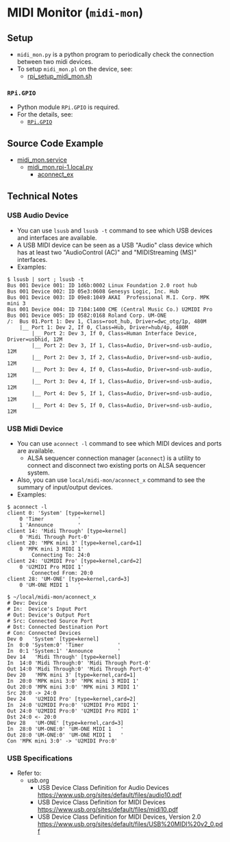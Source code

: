 # MIDI Monitor (`midi-mon`)

## Setup

- `midi_mon.py` is a python program to periodically check the connection between two midi devices.
- To setup `midi_mon.pl` on the device, see:
  - [rpi_setup_midi_mon.sh](../../rpi_setup_midi_mon.sh)

### `RPi.GPIO`

- Python module `RPi.GPIO` is required.
- For the details, see:
  - [`RPi.GPIO`](<RPi.GPIO.md>)

## Source Code Example

- [midi_mon.service](midi_mon.service)
  - [midi_mon.rpi-1.local.py](midi_mon.rpi-1.local.py)
    - [aconnect_ex](aconnect_ex)

## Technical Notes

### USB Audio Device

- You can use `lsusb` and `lsusb -t` command to see which USB devices and interfaces are available.
- A USB MIDI device can be seen as a USB "Audio" class device which has at least two "AudioControl (AC)" and "MIDIStreaming (MS)" interfaces.
- Examples:

```shell
$ lsusb | sort ; lsusb -t
Bus 001 Device 001: ID 1d6b:0002 Linux Foundation 2.0 root hub
Bus 001 Device 002: ID 05e3:0608 Genesys Logic, Inc. Hub
Bus 001 Device 003: ID 09e8:1049 AKAI  Professional M.I. Corp. MPK mini 3
Bus 001 Device 004: ID 7104:1400 CME (Central Music Co.) U2MIDI Pro
Bus 001 Device 005: ID 0582:0168 Roland Corp. UM-ONE
/:  Bus 01.Port 1: Dev 1, Class=root_hub, Driver=dwc_otg/1p, 480M
    |__ Port 1: Dev 2, If 0, Class=Hub, Driver=hub/4p, 480M
        |__ Port 2: Dev 3, If 0, Class=Human Interface Device, Driver=usbhid, 12M
        |__ Port 2: Dev 3, If 1, Class=Audio, Driver=snd-usb-audio, 12M
        |__ Port 2: Dev 3, If 2, Class=Audio, Driver=snd-usb-audio, 12M
        |__ Port 3: Dev 4, If 0, Class=Audio, Driver=snd-usb-audio, 12M
        |__ Port 3: Dev 4, If 1, Class=Audio, Driver=snd-usb-audio, 12M
        |__ Port 4: Dev 5, If 1, Class=Audio, Driver=snd-usb-audio, 12M
        |__ Port 4: Dev 5, If 0, Class=Audio, Driver=snd-usb-audio, 12M
```

### USB Midi Device

- You can use `aconnect -l` command to see which MIDI devices and ports are available.
  - ALSA sequencer connection manager (`aconnect`) is a utility to connect and disconnect two existing ports on ALSA sequencer system.
- Also, you can use `local/midi-mon/aconnect_x` command to see the summary of input/output devices.
- Examples:

```shell
$ aconnect -l
client 0: 'System' [type=kernel]
    0 'Timer           '
    1 'Announce        '
client 14: 'Midi Through' [type=kernel]
    0 'Midi Through Port-0'
client 20: 'MPK mini 3' [type=kernel,card=1]
    0 'MPK mini 3 MIDI 1'
        Connecting To: 24:0
client 24: 'U2MIDI Pro' [type=kernel,card=2]
    0 'U2MIDI Pro MIDI 1'
        Connected From: 20:0
client 28: 'UM-ONE' [type=kernel,card=3]
    0 'UM-ONE MIDI 1   '
```

```shell
$ ~/local/midi-mon/aconnect_x
# Dev: Device
# In:  Device's Input Port
# Out: Device's Output Port
# Src: Connected Source Port
# Dst: Connected Destination Port
# Con: Connected Devices
Dev 0   'System' [type=kernel]
In  0:0 'System:0' 'Timer           '
In  0:1 'System:1' 'Announce        '
Dev 14   'Midi Through' [type=kernel]
In  14:0 'Midi Through:0' 'Midi Through Port-0'
Out 14:0 'Midi Through:0' 'Midi Through Port-0'
Dev 20   'MPK mini 3' [type=kernel,card=1]
In  20:0 'MPK mini 3:0' 'MPK mini 3 MIDI 1'
Out 20:0 'MPK mini 3:0' 'MPK mini 3 MIDI 1'
Src 20:0 -> 24:0
Dev 24   'U2MIDI Pro' [type=kernel,card=2]
In  24:0 'U2MIDI Pro:0' 'U2MIDI Pro MIDI 1'
Out 24:0 'U2MIDI Pro:0' 'U2MIDI Pro MIDI 1'
Dst 24:0 <- 20:0
Dev 28   'UM-ONE' [type=kernel,card=3]
In  28:0 'UM-ONE:0' 'UM-ONE MIDI 1   '
Out 28:0 'UM-ONE:0' 'UM-ONE MIDI 1   '
Con 'MPK mini 3:0' -> 'U2MIDI Pro:0'
```

### USB Specifications

- Refer to:
  - usb.org
    - USB Device Class Definition for Audio Devices
      <https://www.usb.org/sites/default/files/audio10.pdf>
    - USB Device Class Definition for MIDI Devices
      <https://www.usb.org/sites/default/files/midi10.pdf>
    - USB Device Class Definition for MIDI Devices, Version 2.0
      <https://www.usb.org/sites/default/files/USB%20MIDI%20v2_0.pdf>
